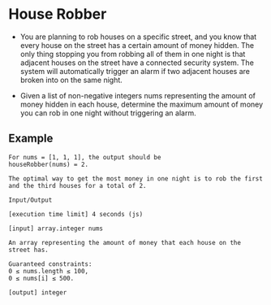 # House Robber
- You are planning to rob houses on a specific street, and you know that every house on the street has a certain amount of money hidden. The only thing stopping you from robbing all of them in one night is that adjacent houses on the street have a connected security system. The system will automatically trigger an alarm if two adjacent houses are broken into on the same night.

- Given a list of non-negative integers nums representing the amount of money hidden in each house, determine the maximum amount of money you can rob in one night without triggering an alarm.

## Example

```
For nums = [1, 1, 1], the output should be
houseRobber(nums) = 2.

The optimal way to get the most money in one night is to rob the first and the third houses for a total of 2.

Input/Output

[execution time limit] 4 seconds (js)

[input] array.integer nums

An array representing the amount of money that each house on the street has.

Guaranteed constraints:
0 ≤ nums.length ≤ 100,
0 ≤ nums[i] ≤ 500.

[output] integer

```
